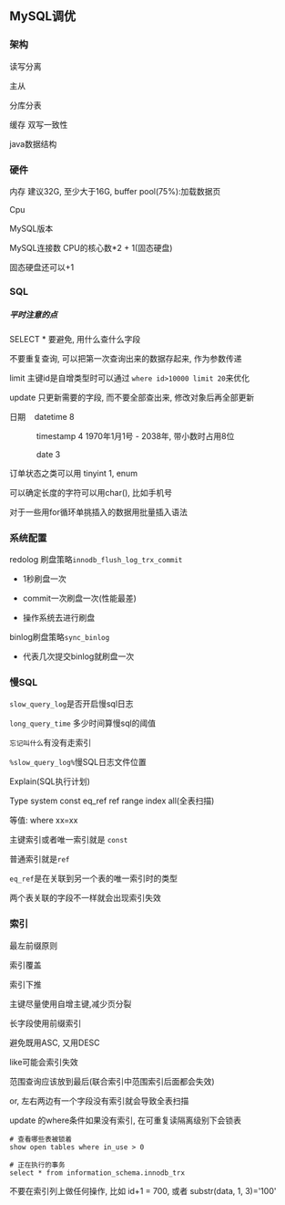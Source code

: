 ## MySQL调优



### 架构

读写分离

主从

分库分表

缓存 双写一致性

java数据结构



### 硬件

内存 建议32G, 至少大于16G, buffer pool(75%):加载数据页

Cpu

MySQL版本

MySQL连接数  CPU的核心数*2 + 1(固态硬盘)

固态硬盘还可以+1



### SQL

##### 平时注意的点

SELECT * 要避免, 用什么查什么字段

不要重复查询, 可以把第一次查询出来的数据存起来, 作为参数传递

limit    主键id是自增类型时可以通过 `where id>10000 limit 20`来优化

update 只更新需要的字段, 而不要全部查出来, 修改对象后再全部更新

日期    datetime  8

            timestamp  4  1970年1月1号 - 2038年, 带小数时占用8位

            date  3

订单状态之类可以用 tinyint 1, enum

可以确定长度的字符可以用char(), 比如手机号

对于一些用for循环单挑插入的数据用批量插入语法



### 系统配置

redolog 刷盘策略`innodb_flush_log_trx_commit`

- 1秒刷盘一次

- commit一次刷盘一次(性能最差)

- 操作系统去进行刷盘

binlog刷盘策略`sync_binlog`

- 代表几次提交binlog就刷盘一次



### 慢SQL

`slow_query_log`是否开启慢sql日志

`long_query_time` 多少时间算慢sql的阈值

`忘记叫什么`有没有走索引

`%slow_query_log%`慢SQL日志文件位置



Explain(SQL执行计划)

Type  system  const  eq_ref  ref  range  index  all(全表扫描)



等值: where xx=xx

主键索引或者唯一索引就是 `const`

普通索引就是`ref`



`eq_ref`是在关联到另一个表的唯一索引时的类型



两个表关联的字段不一样就会出现索引失效





### 索引

最左前缀原则

索引覆盖

索引下推

主键尽量使用自增主键,减少页分裂

长字段使用前缀索引

避免既用ASC, 又用DESC

like可能会索引失效

范围查询应该放到最后(联合索引中范围索引后面都会失效)

or, 左右两边有一个字段没有索引就会导致全表扫描

update 的where条件如果没有索引, 在可重复读隔离级别下会锁表

```mysql
# 查看哪些表被锁着
show open tables where in_use > 0

# 正在执行的事务
select * from information_schema.innodb_trx

```

不要在索引列上做任何操作, 比如 id+1 = 700, 或者 substr(data, 1, 3)='100'







